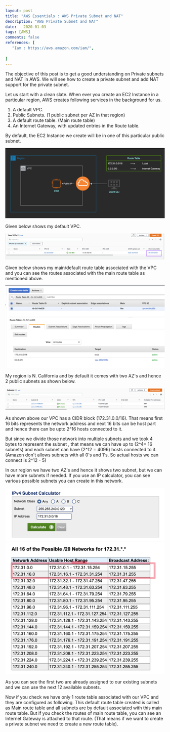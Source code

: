 ```yaml
---
layout: post
title: "AWS Essentials : AWS Private Subnet and NAT"
description: "AWS Private Subnet and NAT"
date:   2020-01-03
tags: [AWS]
comments: false
references: [
   "Iam : https://aws.amazon.com/iam/",
   
]
---  
```


The objective of this post is to get a good understanding on Private subnets and NAT in AWS. We will see how to create a private subnet and add NAT support for the private subnet.

Let us start with a clean slate. When ever you create an EC2 Instance in a particular region, AWS creates following services in the background for us. 

1. A default VPC.
2. Public Subnets. (1 public subnet per AZ in that region)
3. A default route table. (Main route table)
4. An Internet Gateway, with updated entries in the Route table.
   
By default, the EC2 Instance we create will be in one of this particular public subnet.   

<img src="../../images/2020-11-16-15-35-33.png" class="img-responsive"/>

Given below shows my default VPC.  

<img src="../../images/2020-11-16-15-41-39.png" class="img-responsive"/>

Given below shows my main/default route table associated with the VPC and you can see the routes associated with the main route table as mentioned above.

<img src="../../images//2020-11-16-15-38-45.png" class="img-responsive"/>

My region is N. California and by default it comes with two AZ's and hence 2 public subnets as shown below.   

<img src="../../images//2020-11-16-15-49-24.png" class="img-responsive"/>


As shown above our VPC has a CIDR block (172.31.0.0/16). That means first 16 bits represents the network address and next 16 bits can be host part and hence there can be upto 2^16 hosts connected to it. 

 But since we divide those network into multiple subnets and we took 4 bytes to represent the subnet , that means we can have up to (2^4= 16 subnets) and each subnet can have (2^12 = 4096) hosts connected to it.  (Amazon don't allows subnets with all 0's and 1's. So actual hosts we can connect is 2^12 - 5)

In our region we have two AZ's and hence it shows two subnet, but we can have more subnets if needed.  If you use an IP calculator, you can see various possible subnets you can create in this network.  

<img src="../../images//2020-11-16-16-23-31.png" class="img-responsive"/>

<img src="../../images//2020-11-16-16-24-32.png" class="img-responsive"/>

As you can see the first two are already assigned to our existing subnets and we can use the next 12 available subnets.

Now if you check we have only 1 route table associated with our VPC and they are configured as following.  This default route table created is called as Main route table and all subnets are by default associated with this main route table.  But if you check the routes of main route table, you can see an Internet Gateway is attached to that route. (That means if we want to create a private subnet we need to create a new route table).  

